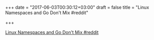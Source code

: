 +++
date = "2017-06-03T00:30:12+03:00"
draft = false
title = "Linux Namespaces and Go Don't Mix  #reddit"

+++

<p><a href="https://t.co/MENsv3Xa3z">Linux Namespaces and Go Don't Mix  #reddit</a></p>